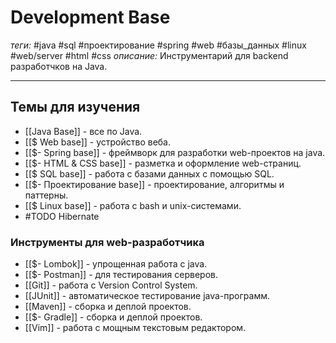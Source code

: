 # Development Base
*теги:* #java #sql #проектирование #spring #web #базы_данных #linux #web/server #html #css
*описание:* Инструментарий для backend разработчков на Java. <? Необходимо переделать статью так, чтобы изучать материал можно было последовательно ?>

---
## Темы для изучения
- [[Java Base]] - все по Java.
- [[$ Web base]] - устройство веба. 
- [[$- Spring base]] - фреймворк для разработки web-проектов на java.
- [[$- HTML & CSS base]] - разметка и оформление web-страниц.
- [[$ SQL base]] - работа с базами данных с помощью SQL.
- [[$- Проектирование base]] - проектирование, алгоритмы и паттерны.
- [[$ Linux base]] - работа с bash и unix-системами.
- #TODO Hibernate

### Инструменты для web-разработчика
- [[$- Lombok]] - упрощенная работа с java.
- [[$- Postman]] - для тестирования серверов.
- [[Git]] - работа с Version Control System.
- [[JUnit]] - автоматическое тестирование java-программ.
- [[Maven]] - сборка и деплой проектов.
- [[$- Gradle]] - сборка и деплой проектов.
- [[Vim]] - работа с мощным текстовым редактором.

